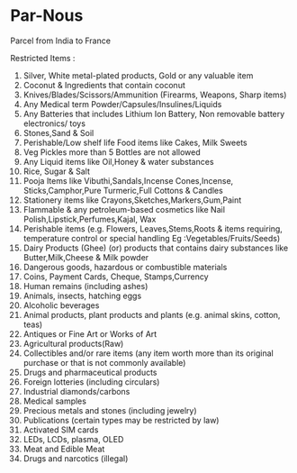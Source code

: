 # Par-Nous
Parcel from India to France

Restricted Items :

1. Silver, White metal-plated products, Gold or any valuable item
2. Coconut & Ingredients that contain coconut
3. Knives/Blades/Scissors/Ammunition (Firearms, Weapons, Sharp items)
4. Any Medical term Powder/Capsules/Insulines/Liquids
5. Any Batteries that includes Lithium Ion Battery, Non removable battery electronics/ toys
6. Stones,Sand & Soil
7. Perishable/Low shelf life Food items like Cakes, Milk Sweets
8. Veg Pickles more than 5 Bottles are not allowed
9. Any Liquid items like Oil,Honey & water substances
10. Rice, Sugar & Salt
11. Pooja Items like Vibuthi,Sandals,Incense Cones,Incense, Sticks,Camphor,Pure Turmeric,Full Cottons & Candles
12. Stationery items like Crayons,Sketches,Markers,Gum,Paint
13. Flammable & any petroleum-based cosmetics like Nail Polish,Lipstick,Perfumes,Kajal, Wax
14. Perishable items (e.g. Flowers, Leaves,Stems,Roots & items requiring, temperature control or special handling Eg :Vegetables/Fruits/Seeds)
15. Dairy Products (Ghee) (or) products that contains dairy substances like Butter,Milk,Cheese & Milk powder
16. Dangerous goods, hazardous or combustible materials
17. Coins, Payment Cards, Cheque, Stamps,Currency
18. Human remains (including ashes)
19. Animals, insects, hatching eggs
20. Alcoholic beverages
21. Animal products, plant products and plants (e.g. animal skins, cotton, teas)
22. Antiques or Fine Art or Works of Art
23. Agricultural products(Raw)
24. Collectibles and/or rare items (any item worth more than its original purchase or that is not commonly available)
25. Drugs and pharmaceutical products
26. Foreign lotteries (including circulars)
27. Industrial diamonds/carbons
28. Medical samples
29. Precious metals and stones (including jewelry)
30. Publications (certain types may be restricted by law)
31. Activated SIM cards
32. LEDs, LCDs, plasma, OLED
33. Meat and Edible Meat
34. Drugs and narcotics (illegal)
